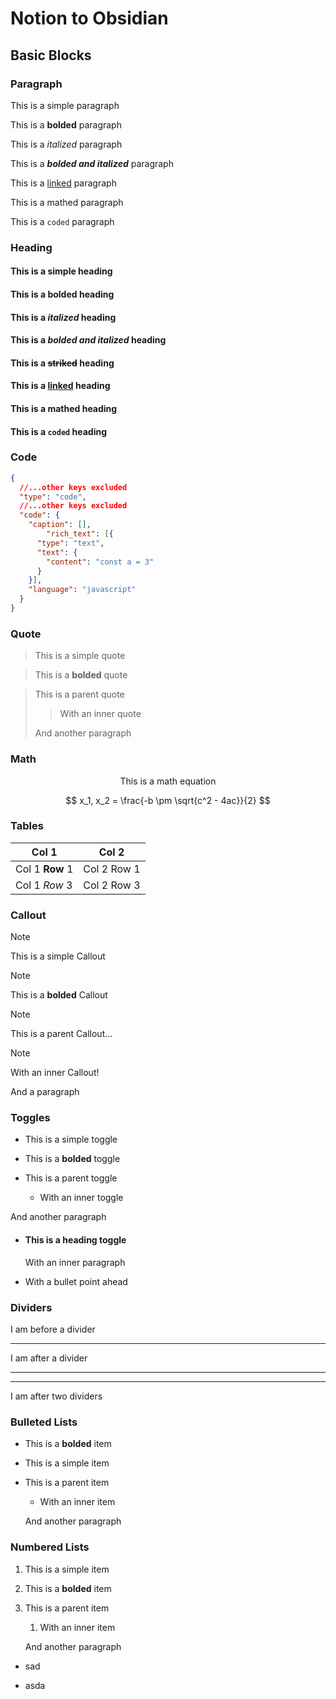 # Notion to Obsidian

## Basic Blocks

### Paragraph

This is a simple paragraph

This is a **bolded** paragraph

This is a _italized_ paragraph

This is a _**bolded and italized**_ paragraph

This is a [linked](http://www.google.com/) paragraph

This is a $\text{mathed}$ paragraph

This is a `coded` paragraph

### Heading

#### This is a simple heading

#### This is a **bolded** heading

#### This is a _italized_ heading

#### This is a _**bolded and italized**_ heading

#### This is a ~~striked~~ heading

#### This is a [linked](http://www.google.com/) heading

#### This is a $\text{mathed}$ heading

#### This is a `coded` heading

### Code

```json
{
  //...other keys excluded
  "type": "code",
  //...other keys excluded
  "code": {
   	"caption": [],
 		"rich_text": [{
      "type": "text",
      "text": {
        "content": "const a = 3"
      }
    }],
    "language": "javascript"
  }
}
```

### Quote

> This is a simple quote

> This is a **bolded** quote

> This is a parent quote
>
> > With an inner quote
>
> And another paragraph

### Math

$$
\text{This is a math equation}
$$

$$
x_1, x_2 = \frac{-b \pm \sqrt{c^2 - 4ac}}{2}
$$

### Tables

| Col 1           | Col 2       |
| --------------- | ----------- |
| Col 1 **Row** 1 | Col 2 Row 1 |
| Col 1 _Row_ 3   | Col 2 Row 3 |

### Callout

> [!note]
> This is a simple Callout

> [!note]
> This is a **bolded** Callout

> [!note]
> This is a parent Callout…
>
> > [!note]
> > With an inner Callout!
>
> And a paragraph

### Toggles

* This is a simple toggle

* This is a **bolded** toggle

* This is a parent toggle

  * With an inner toggle

And another paragraph

* #### This is a heading toggle

  With an inner paragraph

* With a bullet point ahead

### Dividers

I am before a divider

***

I am after a divider

***

***

I am after two dividers

### Bulleted Lists

* This is a **bolded** item

* This is a simple item

* This is a parent item

  * With an inner item

  And another paragraph

### Numbered Lists

1. This is a simple item

2. This is a **bolded** item

3. This is a parent item

   1. With an inner item

   And another paragraph



* sad

* asda

